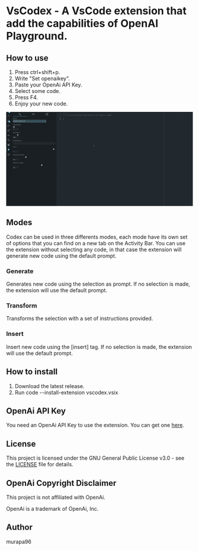 # VsCodex - A VsCode extension that add the capabilities of OpenAI Playground.

## How to use
1. Press ctrl+shift+p.
1. Write "Set openaikey".
1. Paste your OpenAi API Key.
1. Select some code.
1. Press F4.
1. Enjoy your new code.

![Demo](docimgs/demo.gif)

## Modes

Codex can be used in three differents modes, each mode have its own set of options that you can find on a new tab on the Activity Bar. You can use the extension without selecting any code, in that case the extension will generate new code using the default prompt.

### Generate

Generates new code using the selection as prompt. If no selection is made, the extension will use the default prompt.

### Transform

Transforms the selection with a set of instructions provided.

### Insert

Insert new code using the [insert] tag. If no selection is made, the extension will use the default prompt.

## How to install

1. Download the latest release.
2. Run code --install-extension vscodex.vsix

## OpenAi API Key

You need an OpenAi API Key to use the extension. You can get one [here](https://beta.openai.com/).

## License

This project is licensed under the GNU General Public License v3.0 - see the [LICENSE](LICENSE) file for details.

## OpenAi Copyright Disclaimer

This project is not affiliated with OpenAi.

OpenAi is a trademark of OpenAi, Inc.

## Author

murapa96
